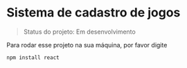 <h1>Sistema de cadastro de jogos</h1>

> Status do projeto: Em desenvolvimento

Para rodar esse projeto na sua máquina, por favor digite
```
npm install react
```
